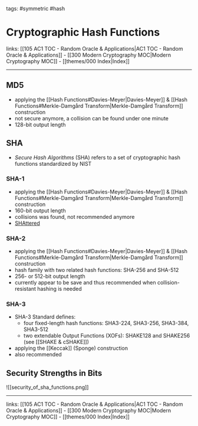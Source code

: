 tags: #symmetric #hash

# Cryptographic Hash Functions

links: [[105 AC1 TOC - Random Oracle & Applications|AC1 TOC - Random Oracle & Applications]] - [[300 Modern Cryptography MOC|Modern Cryptography MOC]] - [[themes/000 Index|Index]]

---

## MD5

- applying the [[Hash Functions#Davies-Meyer|Davies-Meyer]] & [[Hash Functions#Merkle-Damgård Transform|Merkle-Damgård Transform]] construction
- not secure anymore, a collision can be found under one minute
- 128-bit output length

## SHA

- *Secure Hash Algorithms* (SHA) refers to a set of cryptographic hash functions standardized by NIST

### SHA-1
- applying the [[Hash Functions#Davies-Meyer|Davies-Meyer]] & [[Hash Functions#Merkle-Damgård Transform|Merkle-Damgård Transform]] construction
- 160-bit output length
- collisions was found, not recommended anymore
- [SHAttered](https://shattered.io/)

### SHA-2

- applying the [[Hash Functions#Davies-Meyer|Davies-Meyer]] & [[Hash Functions#Merkle-Damgård Transform|Merkle-Damgård Transform]] construction
- hash family with two related hash functions: SHA-256 and SHA-512
- 256- or 512-bit output length
- currently appear to be save and thus recommended when collision-resistant hashing is needed

### SHA-3

- SHA-3 Standard defines:
	- four fixed-length hash functions: SHA3-224, SHA3-256, SHA3-384, SHA3-512
	- two extendable Output Functions (XOFs): SHAKE128 and SHAKE256 (see [[SHAKE & cSHAKE]])
- applying the [[Keccak]] (Sponge) construction
- also recommended


## Security Strengths in Bits

![[security_of_sha_functions.png]]

---
links: [[105 AC1 TOC - Random Oracle & Applications|AC1 TOC - Random Oracle & Applications]] - [[300 Modern Cryptography MOC|Modern Cryptography MOC]] - [[themes/000 Index|Index]]